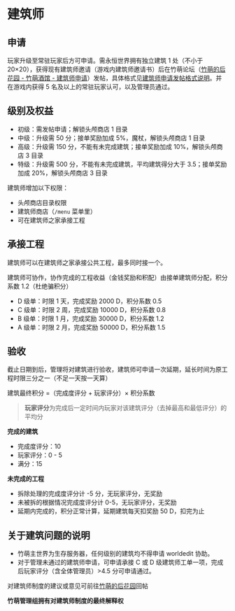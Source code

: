 # 建筑师

## 申请

玩家升级至常驻玩家后方可申请。需永恒世界拥有独立建筑 1 处（不小于 20×20），获得现有建筑师邀请（游戏内建筑师邀请书）后在竹萌论坛（[竹萌的后花园 - 竹萌酒馆 - 建筑师申请](https://discuss.imyvm.org/t/-architect)）发帖，具体格式见[建筑师申请发帖格式说明](https://discuss.imyvm.org/d/42--)。并在游戏内获得 5 名及以上的常驻玩家认可，以及管理员通过。

## 级别及权益

* 初级：需发帖申请；解锁头颅商店 1 目录
* 中级：升级需 50 分；接单奖励加成 5%，魔杖，解锁头颅商店 1 目录
* 高级：升级需 150 分，不能有未完成建筑；接单奖励加成 10%，解锁头颅商店 3 目录
* 特级：升级需 500 分，不能有未完成建筑，平均建筑得分大于 3.5；接单奖励加成 20%，解锁头颅商店 3 目录

建筑师增加以下权限：

* 头颅商店目录权限
* 建筑师商店（`/menu` 菜单里）
* 可在建筑师之家承接工程

## 承接工程

建筑师可以在建筑师之家承接公共工程，最多同时接一个。

建筑师可协作，协作完成的工程收益（金钱奖励和积配）由接单建筑师分配，积分系数 1.2（杜绝骗积分）

* D 级单：时限 1 天，完成奖励 2000 D，积分系数 0.5
* C 级单：时限 2 周，完成奖励 10000 D，积分系数 0.8
* B 级单：时限 1 月，完成奖励 30000 D，积分系数 1.2
* A 级单：时限 2 月，完成奖励 50000 D，积分系数 1.5

## 验收

截止日期到后，管理将对建筑进行验收，建筑师可申请一次延期，延长时间为原工程时限三分之一（不足一天按一天算）

建筑最终积分 =（完成度评分 + 玩家评分）× 积分系数

> **玩家评分**为完成后一定时间内玩家对该建筑评分（去掉最高和最低评分）的平均分

**完成的建筑**

* 完成度评分：10
* 玩家评分：0 - 5
* 满分：15

**未完成的工程**

* 拆除处理的完成度评分计 -5 分，无玩家评分，无奖励
* 未被拆的根据情况完成度评分计 0-5，无玩家评分，无奖励
* 延期内完成的，积分正常计算，延期建筑每天扣奖励 50 D，扣完为止

## 关于建筑问题的说明

* 竹萌主世界为生存服务器，任何级别的建筑均不得申请 worldedit 协助。
* 对于管理未通过的建筑师申请，可申请承接 C 或 D 级建筑师工单一项，完成后玩家评分（含全体管理员）&gt;4.5 分可申请通过。

对建筑师制度的建议或意见可前往[竹萌的后花园](https://discuss.imyvm.org/d/44--)回帖

**竹萌管理组拥有对建筑师制度的最终解释权**

